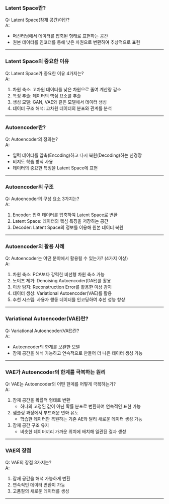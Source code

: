 ### Latent Space란?
Q: Latent Space(잠재 공간)이란?  
A:  
- 머신러닝에서 데이터를 압축된 형태로 표현하는 공간  
- 원본 데이터를 인코더를 통해 낮은 차원으로 변환하여 추상적으로 표현  

---

### Latent Space의 중요한 이유
Q: Latent Space가 중요한 이유 4가지는?  
A:  
1. 차원 축소: 고차원 데이터를 낮은 차원으로 줄여 계산량 감소  
2. 특징 추출: 데이터의 핵심 요소를 추출  
3. 생성 모델: GAN, VAE와 같은 모델에서 데이터 생성  
4. 데이터 구조 해석: 고차원 데이터의 분포와 관계를 분석  

---

### Autoencoder란?
Q: Autoencoder의 정의는?  
A:  
- 입력 데이터를 압축(Encoding)하고 다시 복원(Decoding)하는 신경망  
- 비지도 학습 방식 사용  
- 데이터의 중요한 특징을 Latent Space에 표현  

---

### Autoencoder의 구조
Q: Autoencoder의 구성 요소 3가지는?  
A:  
1. Encoder: 입력 데이터를 압축하여 Latent Space로 변환  
2. Latent Space: 데이터의 핵심 특징을 저장하는 공간  
3. Decoder: Latent Space의 정보를 이용해 원본 데이터 복원  

---

### Autoencoder의 활용 사례
Q: Autoencoder는 어떤 분야에서 활용될 수 있는가? (4가지 이상)  
A:  
1. 차원 축소: PCA보다 강력한 비선형 차원 축소 가능  
2. 노이즈 제거: Denoising Autoencoder(DAE)를 활용  
3. 이상 탐지: Reconstruction Error를 활용한 이상 감지  
4. 데이터 생성: Variational Autoencoder(VAE)를 활용  
5. 추천 시스템: 사용자 행동 데이터를 인코딩하여 추천 성능 향상  

---

### Variational Autoencoder(VAE)란?
Q: Variational Autoencoder(VAE)란?  
A:  
- Autoencoder의 한계를 보완한 모델  
- 잠재 공간을 해석 가능하고 연속적으로 만들어 더 나은 데이터 생성 가능  

---

### VAE가 Autoencoder의 한계를 극복하는 원리
Q: VAE는 Autoencoder의 어떤 한계를 어떻게 극복하는가?  
A:  
1. 잠재 공간을 확률적 형태로 변환  
   - 하나의 고정된 값이 아닌 확률 분포로 변환하여 연속적인 표현 가능  
2. 샘플링 과정에서 부드러운 변화 유도  
   - 학습한 데이터만 복원하는 기존 AE와 달리 새로운 데이터 생성 가능  
3. 잠재 공간 구조 유지  
   - 비슷한 데이터끼리 가까운 위치에 배치해 일관된 결과 생성  

---

### VAE의 장점
Q: VAE의 장점 3가지는?  
A:  
1. 잠재 공간을 해석 가능하게 변환  
2. 연속적인 데이터 변환이 가능  
3. 고품질의 새로운 데이터를 생성  

---
